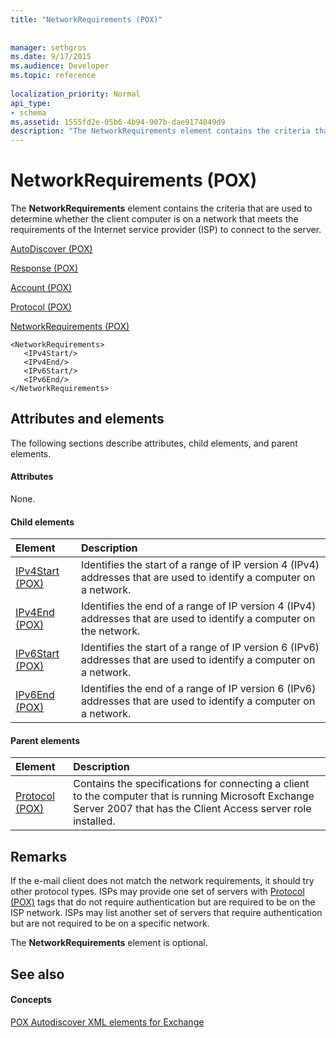 ```yaml
---
title: "NetworkRequirements (POX)"
 
 
manager: sethgros
ms.date: 9/17/2015
ms.audience: Developer
ms.topic: reference
 
localization_priority: Normal
api_type:
- schema
ms.assetid: 1555fd2e-05b6-4b94-907b-dae9174049d9
description: "The NetworkRequirements element contains the criteria that are used to determine whether the client computer is on a network that meets the requirements of the Internet service provider (ISP) to connect to the server."
---
```


# NetworkRequirements (POX)

The **NetworkRequirements** element contains the criteria that are used to determine whether the client computer is on a network that meets the requirements of the Internet service provider (ISP) to connect to the server. 
  
[AutoDiscover (POX)](autodiscover-pox.md)
  
[Response (POX)](response-pox.md)
  
[Account (POX)](account-pox.md)
  
[Protocol (POX)](protocol-pox.md)
  
[NetworkRequirements (POX)](networkrequirements-pox.md)
  
```
<NetworkRequirements>
   <IPv4Start/>
   <IPv4End/>
   <IPv6Start/>
   <IPv6End/>
</NetworkRequirements>
```

## Attributes and elements

The following sections describe attributes, child elements, and parent elements.
  
#### Attributes

None.
  
#### Child elements

|**Element**|**Description**|
|:-----|:-----|
|[IPv4Start (POX)](ipv4start-pox.md) <br/> |Identifies the start of a range of IP version 4 (IPv4) addresses that are used to identify a computer on a network.  <br/> |
|[IPv4End (POX)](ipv4end-pox.md) <br/> |Identifies the end of a range of IP version 4 (IPv4) addresses that are used to identify a computer on the network.  <br/> |
|[IPv6Start (POX)](ipv6start-pox.md) <br/> |Identifies the start of a range of IP version 6 (IPv6) addresses that are used to identify a computer on a network.  <br/> |
|[IPv6End (POX)](ipv6end-pox.md) <br/> |Identifies the end of a range of IP version 6 (IPv6) addresses that are used to identify a computer on a network.  <br/> |
   
#### Parent elements

|**Element**|**Description**|
|:-----|:-----|
|[Protocol (POX)](protocol-pox.md) <br/> |Contains the specifications for connecting a client to the computer that is running Microsoft Exchange Server 2007 that has the Client Access server role installed.  <br/> |
   
## Remarks

If the e-mail client does not match the network requirements, it should try other protocol types. ISPs may provide one set of servers with [Protocol (POX)](protocol-pox.md) tags that do not require authentication but are required to be on the ISP network. ISPs may list another set of servers that require authentication but are not required to be on a specific network. 
  
The **NetworkRequirements** element is optional. 
  
## See also

#### Concepts

[POX Autodiscover XML elements for Exchange](pox-autodiscover-xml-elements-for-exchange.md)

